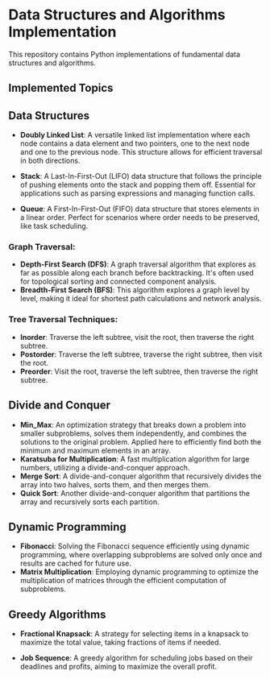 # Data Structures and Algorithms Implementation
This repository contains Python implementations of fundamental data structures and algorithms.

## Implemented Topics
## Data Structures
- **Doubly Linked List**: A versatile linked list implementation where each node contains a data element and two pointers, one to the next node and one to the previous node. This structure allows for efficient traversal in both directions.

- **Stack**: A Last-In-First-Out (LIFO) data structure that follows the principle of pushing elements onto the stack and popping them off. Essential for applications such as parsing expressions and managing function calls.

- **Queue**: A First-In-First-Out (FIFO) data structure that stores elements in a linear order. Perfect for scenarios where order needs to be preserved, like task scheduling.

### Graph Traversal:
- **Depth-First Search (DFS)**: A graph traversal algorithm that explores as far as possible along each branch before backtracking. It's often used for topological sorting and connected component analysis.
- **Breadth-First Search (BFS)**: This algorithm explores a graph level by level, making it ideal for shortest path calculations and network analysis.

 ### Tree Traversal Techniques:

- **Inorder**: Traverse the left subtree, visit the root, then traverse the right subtree.
- **Postorder**: Traverse the left subtree, traverse the right subtree, then visit the root.
- **Preorder**: Visit the root, traverse the left subtree, then traverse the right subtree.
## Divide and Conquer
- **Min_Max**: An optimization strategy that breaks down a problem into smaller subproblems, solves them independently, and combines the solutions to the original problem. Applied here to efficiently find both the minimum and maximum elements in an array.
- **Karatsuba for Multiplication**: A fast multiplication algorithm for large numbers, utilizing a divide-and-conquer approach.
- **Merge Sort**: A divide-and-conquer algorithm that recursively divides the array into two halves, sorts them, and then merges them.
- **Quick Sort**: Another divide-and-conquer algorithm that partitions the array and recursively sorts each partition.
## Dynamic Programming
- **Fibonacci**: Solving the Fibonacci sequence efficiently using dynamic programming, where overlapping subproblems are solved only once and results are cached for future use.
- **Matrix Multiplication**: Employing dynamic programming to optimize the multiplication of matrices through the efficient computation of subproblems.

## **Greedy Algorithms**
- **Fractional Knapsack**: A strategy for selecting items in a knapsack to maximize the total value, taking fractions of items if needed.

- **Job Sequence**: A greedy algorithm for scheduling jobs based on their deadlines and profits, aiming to maximize the overall profit.
